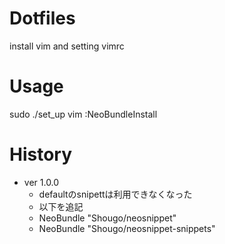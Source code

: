 # Dotfiles
install vim and setting vimrc

# Usage
sudo ./set_up
vim
:NeoBundleInstall

# History
* ver 1.0.0
  - defaultのsnipettは利用できなくなった 
  - 以下を追記
  - NeoBundle "Shougo/neosnippet"
  - NeoBundle "Shougo/neosnippet-snippets"
